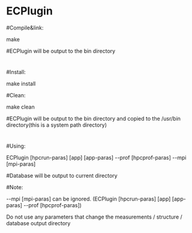 # ECPlugin

#Compile&link:

make

#ECPlugin will be output to the bin directory
#


#Install:

make install

#Clean:

make clean

#ECPlugin will be output to the bin directory and copied to the /usr/bin directory(this is a system path directory)
#

#Using:

ECPlugin [hpcrun-paras] [app] [app-paras] --prof [hpcprof-paras] --mpi [mpi-paras]

#Database will be output to current directory

  #Note:

  --mpi [mpi-paras] can be ignored.  (ECPlugin [hpcrun-paras] [app] [app-paras] --prof [hpcprof-paras])

  Do not use any parameters that change the measurements / structure / database output directory

